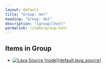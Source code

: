```yaml
---
layout: default
title: "Group: Hot"
heading: "Group: Hot"
description: "[group][hot]"
permalink: /items/group-hot/
---
```



## Items in Group

<ul class="list-items clearfix">
    <li><a href="{{site.baseurl}}/items/default-lava-source/"><img src="{{site.baseurl}}/assets/img/items/itemcubes/default_lava_source.png" data-toggle="tooltip" title="Lava Source [node][default:lava_source]"></a></li>
</ul>
